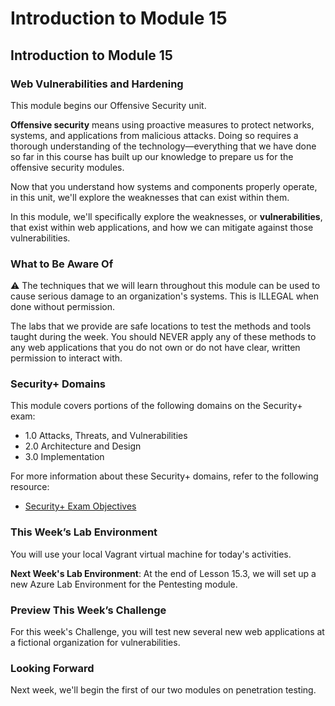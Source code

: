 # Introduction to Module 15

## Introduction to Module 15

### Web Vulnerabilities and Hardening

This module begins our Offensive Security unit.

**Offensive security** means using proactive measures to protect networks, systems, and applications from malicious attacks. Doing so requires a thorough understanding of the technology&mdash;everything that we have done so far in this course has built up our knowledge to prepare us for the offensive security modules.

Now that you understand how systems and components properly operate, in this unit, we'll explore the weaknesses that can exist within them.

In this module, we'll specifically explore the weaknesses, or **vulnerabilities**, that exist within web applications, and how we can mitigate against those vulnerabilities.

### What to Be Aware Of

:warning: The techniques that we will learn throughout this module can be used to cause serious damage to an organization's systems. This is ILLEGAL when done without permission. 

The labs that we provide are safe locations to test the methods and tools taught during the week. You should NEVER apply any of these methods to any web applications that you do not own or do not have clear, written permission to  interact with.

### Security+ Domains

This module covers portions of the following domains on the Security+ exam:

- 1.0 Attacks, Threats, and Vulnerabilities 
- 2.0 Architecture and Design 
- 3.0 Implementation

For more information about these Security+ domains, refer to the following resource: 
* [Security+ Exam Objectives](https://comptiacdn.azureedge.net/webcontent/docs/default-source/exam-objectives/comptia-security-sy0-601-exam-objectives-(2-0).pdf?sfvrsn=8c5889ff_2)

### This Week’s Lab Environment

You will use your local Vagrant virtual machine for today's activities. 

**Next Week's Lab Environment**: At the end of Lesson 15.3, we will set up a new Azure Lab Environment for the Pentesting module.  

### Preview This Week’s Challenge

For this week's Challenge, you will test new several new web applications at a fictional organization for vulnerabilities.

### Looking Forward

Next week, we'll begin the first of our two modules on penetration testing.
